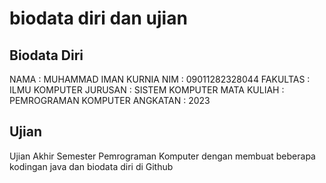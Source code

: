# biodata diri dan ujian

## Biodata Diri
NAMA               : MUHAMMAD IMAN KURNIA
NIM                : 09011282328044
FAKULTAS           : ILMU KOMPUTER
JURUSAN            : SISTEM KOMPUTER
MATA KULIAH        : PEMROGRAMAN KOMPUTER
ANGKATAN           : 2023

## Ujian
Ujian Akhir Semester Pemrograman Komputer dengan membuat beberapa kodingan java dan biodata diri di Github
